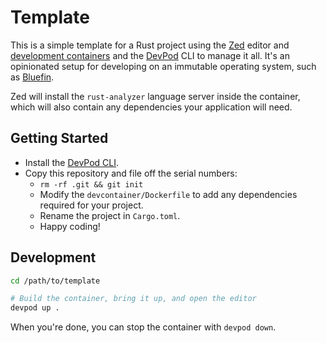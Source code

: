 # Template

This is a simple template for a Rust project using the [Zed](https://zed.dev/) editor and [development containers](https://containers.dev/) and the [DevPod](https://devpod.sh/) CLI to manage it all. It's an opinionated setup for developing on an immutable operating system, such as [Bluefin](https://projectbluefin.io/).

Zed will install the `rust-analyzer` language server inside the container, which will also contain any dependencies your application will need.

## Getting Started

- Install the [DevPod CLI](https://devpod.sh/docs/getting-started/install#install-devpod-cli).
- Copy this repository and file off the serial numbers:
  - `rm -rf .git && git init`
  - Modify the `devcontainer/Dockerfile` to add any dependencies required for your project.
  - Rename the project in `Cargo.toml`.
  - Happy coding!

## Development

```bash
cd /path/to/template

# Build the container, bring it up, and open the editor
devpod up .
```

When you're done, you can stop the container with `devpod down`.
